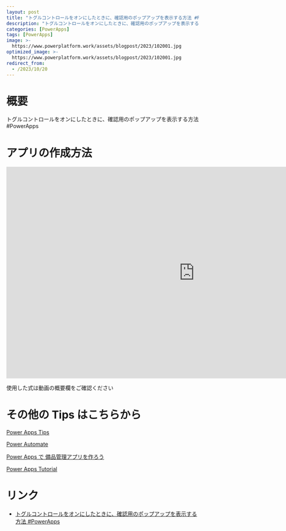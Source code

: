 ```yaml
---
layout: post
title: "トグルコントロールをオンにしたときに、確認用のポップアップを表示する方法 #PowerApps"
description: "トグルコントロールをオンにしたときに、確認用のポップアップを表示する方法 #PowerAppsを動画で分かりやすく解説"
categories: [PowerApps]
tags: [PowerApps]
image: >-
  https://www.powerplatform.work/assets/blogpost/2023/102001.jpg
optimized_image: >-
  https://www.powerplatform.work/assets/blogpost/2023/102001.jpg
redirect_from:
  - /2023/10/20
---
```



#  概要

トグルコントロールをオンにしたときに、確認用のポップアップを表示する方法 #PowerApps


# アプリの作成方法

<iframe width="983" height="553" src="https://www.youtube.com/embed/rUOHOqcS9y8" title="YouTube video player" frameborder="0" allow="accelerometer; autoplay; clipboard-write; encrypted-media; gyroscope; picture-in-picture" allowfullscreen></iframe>


使用した式は動画の概要欄をご確認ください


# その他の Tips はこちらから

[Power Apps Tips](https://www.youtube.com/watch?v=VrAQf3JQ7yM&list=PLVhFi1fb3DqakSLVMn22DDcySXh9jtzi- )


[Power Automate](https://www.youtube.com/watch?v=-YnJYT0ASEM&list=PLVhFi1fb3Dqbzic6GieqnLFgD3aTj-eHA)


[Power Apps で 備品管理アプリを作ろう](https://www.youtube.com/playlist?list=PLVhFi1fb3DqZM3HKb8Hea6XEL96990Fyn)


[Power Apps Tutorial](https://www.youtube.com/playlist?list=PLVhFi1fb3DqalxpL974VvAJvV4iWoSbe_)


# リンク


- [トグルコントロールをオンにしたときに、確認用のポップアップを表示する方法 #PowerApps](https://www.youtube.com/watch?v=rUOHOqcS9y8)

